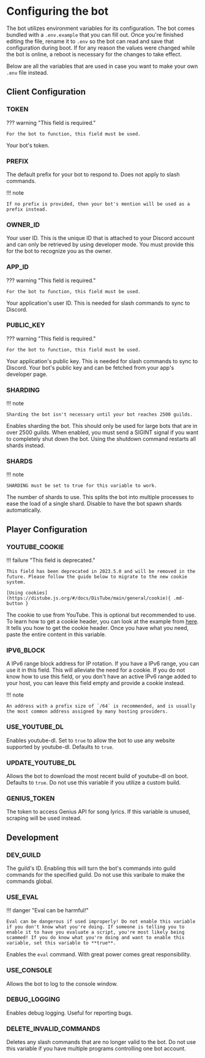 # Configuring the bot
The bot utilizes environment variables for its configuration. The bot comes bundled with a `.env.example` that you can fill out. Once you're finished editing the file, rename it to `.env` so the bot can read and save that configuration during boot. If for any reason the values were changed while the bot is online, a reboot is necessary for the changes to take effect.

Below are all the variables that are used in case you want to make your own `.env` file instead.

## Client Configuration

### TOKEN

??? warning "This field is required."

    For the bot to function, this field must be used.

Your bot's token.

### PREFIX
The default prefix for your bot to respond to. Does not apply to slash commands.

!!! note

    If no prefix is provided, then your bot's mention will be used as a prefix instead.

### OWNER_ID
Your user ID. This is the unique ID that is attached to your Discord account and can only be retrieved by using developer mode. You must provide this for the bot to recognize you as the owner.

### APP_ID

??? warning "This field is required."

    For the bot to function, this field must be used.

Your application's user ID. This is needed for slash commands to sync to Discord.

### PUBLIC_KEY

??? warning "This field is required."

    For the bot to function, this field must be used.

Your application's public key. This is needed for slash commands to sync to Discord. Your bot's public key and can be fetched from your app's developer page.

### SHARDING

!!! note

    Sharding the bot isn't necessary until your bot reaches 2500 guilds.

Enables sharding the bot. This should only be used for large bots that are in over 2500 guilds. When enabled, you must send a SIGINT signal if you want to completely shut down the bot. Using the shutdown command restarts all shards instead.

### SHARDS

!!! note

    SHARDING must be set to true for this variable to work.

The number of shards to use. This splits the bot into multiple processes to ease the load of a single shard. Disable to have the bot spawn shards automatically.

## Player Configuration

### YOUTUBE_COOKIE

!!! failure "This field is deprecated."

    This field has been deprecated in 2023.5.0 and will be removed in the future. Please follow the guide below to migrate to the new cookie system.

    [Using cookies](https://distube.js.org/#/docs/DisTube/main/general/cookie){ .md-button }

The cookie to use from YouTube. This is optional but recommended to use. To learn how to get a cookie header, you can look at the example from [here](https://github.com/fent/node-ytdl-core/blob/997efdd5dd9063363f6ef668bb364e83970756e7/example/cookies.js#L6-L12). It tells you how to get the cookie header. Once you have what you need, paste the entire content in this variable.

### IPV6_BLOCK
A IPv6 range block address for IP rotation. If you have a IPv6 range, you can use it in this field. This will alleviate the need for a cookie. If you do not know how to use this field, or you don't have an active IPv6 range added to your host, you can leave this field empty and provide a cookie instead.

!!! note

    An address with a prefix size of `/64` is recommended, and is usually the most common address assigned by many hosting providers.

### USE_YOUTUBE_DL
Enables youtube-dl. Set to `true` to allow the bot to use any website supported by youtube-dl. Defaults to `true`.

### UPDATE_YOUTUBE_DL
Allows the bot to download the most recent build of youtube-dl on boot. Defaults to `true`. Do not use this variable if you utilize a custom build.

### GENIUS_TOKEN
The token to access Genius API for song lyrics. If this variable is unused, scraping will be used instead.

## Development

### DEV_GUILD
The guild's ID. Enabling this will turn the bot's commands into guild commands for the specified guild. Do not use this varibale to make the commands global.

### USE_EVAL

!!! danger "Eval can be harmful!"

    Eval can be dangerous if used improperly! Do not enable this variable if you don't know what you're doing. If someone is telling you to enable it to have you evaluate a script, you're most likely being scammed! If you do know what you're doing and want to enable this variable, set this variable to **true**.

Enables the `eval` command. With great power comes great responsibility.

### USE_CONSOLE
Allows the bot to log to the console window.

### DEBUG_LOGGING
Enables debug logging. Useful for reporting bugs.

### DELETE_INVALID_COMMANDS
Deletes any slash commands that are no longer valid to the bot. Do not use this variable if you have multiple programs controlling one bot account.
